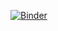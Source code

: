 [![Binder](https://mybinder.org/badge_logo.svg)](https://gesis.mybinder.org/binder/v2/gh/haochunchang/Bioinformatics_Course/993dcce07a07dbddd0b957171af511d12f6e5983?filepath=rna-seq%2FDEG.ipynb)
